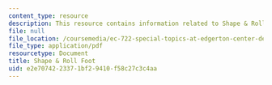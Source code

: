 ```yaml
---
content_type: resource
description: This resource contains information related to Shape & Roll Foot.
file: null
file_location: /coursemedia/ec-722-special-topics-at-edgerton-center-developing-world-prosthetics-spring-2010/e2e7074223371bf29410f58c27c3c4aa_MITEC_722S10_ShapRolIntro.pdf
file_type: application/pdf
resourcetype: Document
title: Shape & Roll Foot
uid: e2e70742-2337-1bf2-9410-f58c27c3c4aa
---
```

